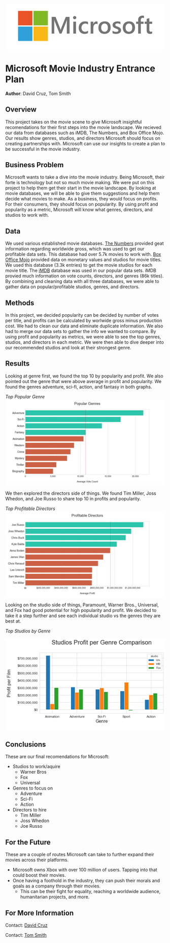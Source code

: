 ![Microsoft Logo](photos/microsoftLogo.png)
# Microsoft Movie Industry Entrance Plan

**Author**: David Cruz, Tom Smith

## Overview

This project takes on the movie scene to give Microsoft insightful recomendations for their first steps into the movie landscape. We recieved our data from databases such as iMDB, The Numbers, and Box Office Mojo. Our results show genres, studios, and directors Microsoft should focus on creating partnerships with. Microsoft can use our insights to create a plan to be successful in the movie industry.

## Business Problem

Microsoft wants to take a dive into the movie industry. Being Microsoft, their forte is technology but not so much movie making. We were put on this project to help them get their start in the movie landscape. By looking at movie databases, we will be able to give them suggestions and help them decide what movies to make. As a business, they would focus on profits. For their consumers, they should focus on popularity. By using profit and popularity as a metric, Microsoft will know what genres, directors, and studios to work with.

## Data

We used various established movie databases. [The Numbers](https://www.the-numbers.com/about) provided geat information regarding worldwide gross, which was used to get our profitable data sets. This database had over 5.7k movies to work with. [Box Office Mojo](https://help.imdb.com/article/imdbpro/industry-research/box-office-mojo-by-imdbpro-faq/GCWTV4MQKGWRAUAP?ref_=mojo_ftr_help#) provided data on monetary values and studios for movie titles. We used this database (3.3k entries) to get the movie studios for each movie title. The [iMDB](https://help.imdb.com/article/imdb/general-information/what-is-imdb/G836CY29Z4SGNMK5?ref_=__seemr#) database was used in our popular data sets. iMDB provied much information on vote counts, directors, and genres (86k titles). By combining and cleaning data with all three databases, we were able to gather data on popular/profitable studios, genres, and directors.

## Methods

In this project, we decided popularity can be decided by number of votes per title, and profits can be calculated by worlwide gross minus production cost. We had to clean our data and eliminate duplicate information. We also had to merge our data sets to gather the info we wanted to compare. By using profit and popularity as metrics, we were able to see the top genres, studios, and directors in each metric. We were then able to dive deeper into our recommended studios and look at their strongest genre. 

## Results

Looking at genre first, we found the top 10 by popularity and profit. We also pointed out the genre that were above average in profit and popularity. We found the genres adventure, sci-fi, action, and fantasy in both graphs. 

*Top Popular Genre*
![Popular Genre](photos/popGen.png)

We then explored the directors side of things. We found Tim Miller, Joss Whedon, and Joe Russo to share top 10 in profits and popularity.

*Top Profitable Directors*
![Profit Directors](photos/proDir.png)

Looking on the studio side of things, Paramount, Warner Bros., Universal, and Fox had good potential for high popularity and profit. We decided to take it a step further and see each individual studio vs the  genres they are best at. 

*Top Studios by Genre*

![Top Studios](photos/threeStudio3.png)

## Conclusions

These are our final recomendations for Microsoft:
- Studios to work/aquire
    - Warner Bros
    - Fox
    - Universal
- Genres to focus on
    - Adventure
    - Sci-Fi
    - Action
- Directors to hire
    - Tim Miller
    - Joss Whedon
    - Joe Russo

## For the Future

These are a couple of routes Microsoft can take to further expand their movies across their platforms.
- Microsoft owns Xbox with over 100 million of users. Tapping into that could boost their movies.
- Once having a foothold in the industry, they can push their morals and goals as a company through their movies.
    - This can be their fight for equality, reaching a worldwide audience, humanitarian projects, and more.

## For More Information

Contact: [David Cruz](mailto:dcruzven20@gmail.com)

Contact: [Tom Smith](mailto:itombsmith@gmail.com)

